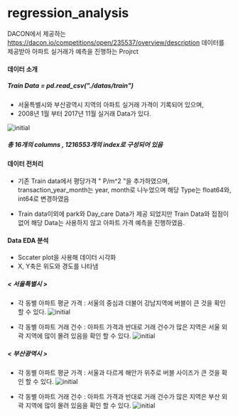 # regression_analysis
DACON에서 제공하는 https://dacon.io/competitions/open/235537/overview/description
데이터를 제공받아 아파트 실거래가 예측을 진행하는 Projrct

#### 데이터 소개
##### Train Data = pd.read_csv("./datas/train")
- 서울특별시와 부산광역시 지역의 아파트 실거래 가격이 기록되어 있으며,
- 2008년 1월 부터 2017년 11월 실거래 Data가 있다.

![initial](https://user-images.githubusercontent.com/80030759/119254425-34a9fc80-bbf1-11eb-85a9-3f89c487ec0c.png)

##### 총 16개의 columns , 1216553개의 index로 구성되어 있음

#### 데이터 전처리

- 기존 Train data에서 평당가격 " P/m^2 "을 추가하였으며, transaction_year_month는 year, month로 나누었으며 해당  Type는 float64와, int64로 변경하였음

- Train data이외에 park와 Day_care Data가 제공 되었지만 Train Data와 접점이 없어 해당 Data는 사용하지 않고 아파트 가격 예측을 진행하였음.

#### Data EDA 분석

- Sccater plot을 사용해 데이터 시각화
- X, Y축은 위도와 경도를 나타냄


##### < 서울특별시 >
- 각 동별 아파트 평균 가격 : 서울의 중심과 더불어 강남지역에 버블이 큰 것을 확인 할 수 있다.
![initial](https://user-images.githubusercontent.com/80030759/119254142-b13bdb80-bbef-11eb-9766-15428a37d514.png)

- 각 동별 아파트 거래 건수 : 아파트 가격과 반대로 거래 건수가 많은 지역은 서울 외곽 지역에 많이 몰려 있음을 확인 할 수 있다. 
![initial](https://user-images.githubusercontent.com/80030759/119254169-d0d30400-bbef-11eb-9626-0efa8bf8b57f.png)

##### < 부산광역시 >
- 각 동별 아파트 평균 가격 : 서울과 다르게 해안가 위주로 버블 사이즈가 큰 것을 확인 할 수 있다.
![initial](https://user-images.githubusercontent.com/80030759/119254179-e21c1080-bbef-11eb-952e-86623690d8da.png)

- 각 동별 아파트 거래 건수 : 아파트 가격과 반대로 거래 건수가 많은 지역은 부산 외곽 지역에 많이 몰려 있음을 확인 할 수 있다. 
![initial](https://user-images.githubusercontent.com/80030759/119254192-f102c300-bbef-11eb-98e0-7974f5903242.png)
